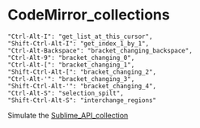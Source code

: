 # CodeMirror_collections

    "Ctrl-Alt-I": "get_list_at_this_cursor",
    "Shift-Ctrl-Alt-I": "get_index_1_by_1",
    "Ctrl-Alt-Backspace": "bracket_changing_backspace",
    "Ctrl-Alt-9": "bracket_changing_0",
    "Ctrl-Alt-[": "bracket_changing_1",
    "Shift-Ctrl-Alt-[": "bracket_changing_2",
    "Ctrl-Alt-'": "bracket_changing_3",
    "Shift-Ctrl-Alt-'": "bracket_changing_4",
    "Ctrl-Alt-S": "selection_spilt",
    "Shift-Ctrl-Alt-S": "interchange_regions"
    
Simulate the [Sublime_API_collection](https://github.com/kuiyochen/Sublime_API_collection)

